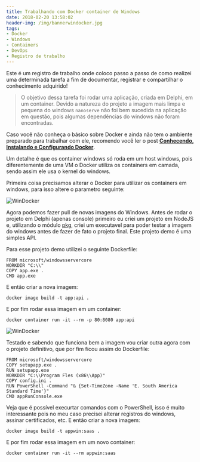 ```yaml
---
title: Trabalhando com Docker container de Windows
date: 2018-02-20 13:58:02
header-img: /img/bannerwindocker.jpg
tags:
- Docker
- Windows
- Containers
- DevOps
- Registro de trabalho
---
```


Este é um registro de trabalho onde coloco passo a passo de como realizei uma determinada tarefa a fim de documentar, registrar e compartilhar o conhecimento adquirido!

> O objetivo dessa tarefa foi rodar uma aplicação, criada em Delphi, em um container. Devido a natureza do projeto a imagem mais limpa e pequena do windows `nanoserve` não foi bem sucedida na aplicação em questão, pois algumas dependências do windows não foram encontradas.

Caso você não conheça o básico sobre Docker e ainda não tem o ambiente preparado para trabalhar com ele, recomendo você ler o post **[Conhecendo, Instalando e Configurando Docker](/2018/02/15/Conhecendo-Instalando-e-Configurando-Docker/)**.

Um detalhe é que os container windows só roda em um host windows, pois diferentemente de uma VM o Docker utiliza os containers em camada, sendo assim ele usa o kernel do windows.

Primeira coisa precisamos alterar o Docker para utilizar os containers em windows, para isso altere o parametro seguinte:

![WinDocker](/img/windocker1.jpg)

Agora podemos fazer pull de novas imagens do Windows. Antes de rodar o projeto em Delphi (apenas console) primeiro eu criei um projeto em NodeJS e, utilizando o módulo [pkg](https://github.com/zeit/pkg), criei um executavel para poder testar a imagem do windows antes de fazer de fato o projeto final. Este projeto demo é uma simples API.

Para esse projeto demo utilizei o seguinte Dockerfile:

```
FROM microsoft/windowsservercore
WORKDIR "C:\\"
COPY app.exe .
CMD app.exe
```

E então criar a nova imagem:

```
docker image build -t app:api .
```

E por fim rodar essa imagem em um container:

```
docker container run -it --rm -p 80:8080 app:api
```

![WinDocker](/img/windocker2.jpg)

Testado e sabendo que funciona bem a imagem vou criar outra agora com o projeto definitivo, que por fim ficou assim do Dockerfile:

```
FROM microsoft/windowsservercore
COPY setupapp.exe .
RUN setupapp.exe
WORKDIR "C:\\Program Fles (x86\\App)"
COPY config.ini .
RUN PowerShell -Command "& {Set-TimeZone -Name 'E. South America Standard Time'}"
CMD appRunConsole.exe
```

Veja que é possível execurtar comandos com o PowerShell, isso é muito interessante pois no meu caso precisei alterar registros do windows, assinar certificados, etc. E então criar a nova imagem:

```
docker image build -t appwin:saas .
```

E por fim rodar essa imagem em um novo container:

```
docker container run -it --rm appwin:saas
```